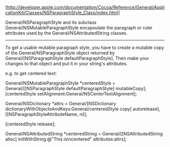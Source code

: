 [http://developer.apple.com/documentation/Cocoa/Reference/General/ApplicationKit/Classes/NSParagraphStyle_Class/index.html]

General/NSParagraphStyle and its subclass General/NSMutableParagraphStyle encapsulate the paragraph or ruler attributes used by the General/NSAttributedString classes.

----

To get a usable mutable paragraph style, you have to create a mutable copy of the General/NSParagraphStyle object returned by     General/[NSParagraphStyle defaultParagraphStyle]. Then make your changes to that object and put it in your string's attributes.

e.g. to get centered text:

    
General/NSMutableParagraphStyle *centeredStyle = General/[[NSParagraphStyle defaultParagraphStyle] mutableCopy];
[centeredStyle setAlignment:General/NSCenterTextAlignment];

General/NSDictionary *attrs = General/[NSDictionary dictionaryWithObjectsAndKeys:General/centeredStyle copy] autorelease], [[NSParagraphStyleAttributeName, nil];

[centeredStyle release];

General/NSAttributedString *centeredString = General/[[NSAttributedString alloc] initWithString:@"This is\ncentered" attributes:attrs];

